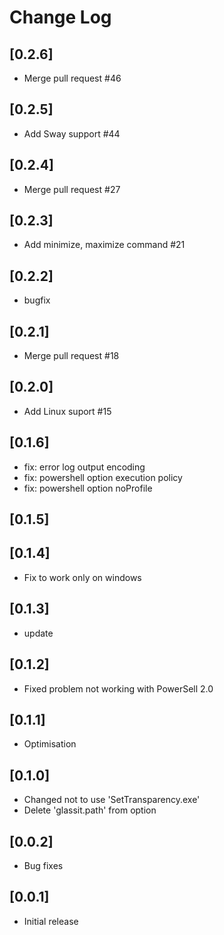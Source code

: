 # Change Log

## [0.2.6]
- Merge pull request #46

## [0.2.5]
- Add Sway support #44

## [0.2.4]
- Merge pull request #27

## [0.2.3]
- Add minimize, maximize command #21

## [0.2.2]
- bugfix

## [0.2.1]
- Merge pull request #18

## [0.2.0]
- Add Linux suport #15

## [0.1.6]
- fix: error log output encoding
- fix: powershell option execution policy
- fix: powershell option noProfile

## [0.1.5]

## [0.1.4]
- Fix to work only on windows

## [0.1.3]
- update

## [0.1.2]
- Fixed problem not working with PowerSell 2.0

## [0.1.1]
- Optimisation

## [0.1.0]
- Changed not to use 'SetTransparency.exe'
- Delete 'glassit.path' from option

## [0.0.2]
- Bug fixes

## [0.0.1]
- Initial release
